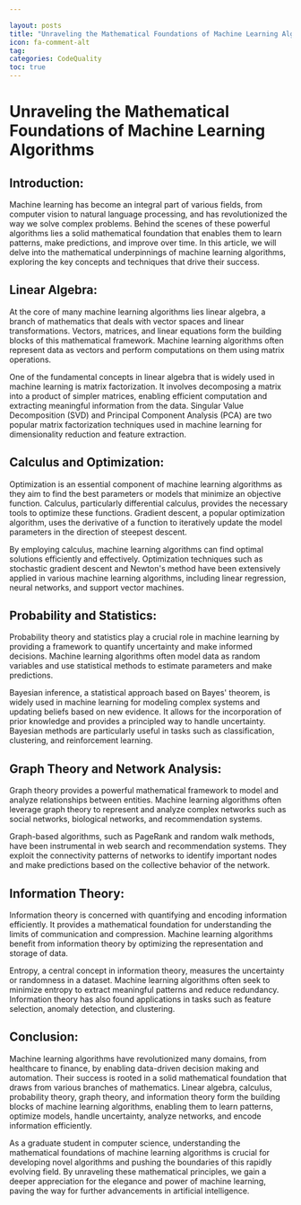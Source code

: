 ```yaml
---

layout: posts
title: "Unraveling the Mathematical Foundations of Machine Learning Algorithms"
icon: fa-comment-alt
tag:      
categories: CodeQuality
toc: true
---
```




# Unraveling the Mathematical Foundations of Machine Learning Algorithms

## Introduction:
Machine learning has become an integral part of various fields, from computer vision to natural language processing, and has revolutionized the way we solve complex problems. Behind the scenes of these powerful algorithms lies a solid mathematical foundation that enables them to learn patterns, make predictions, and improve over time. In this article, we will delve into the mathematical underpinnings of machine learning algorithms, exploring the key concepts and techniques that drive their success.

## Linear Algebra:
At the core of many machine learning algorithms lies linear algebra, a branch of mathematics that deals with vector spaces and linear transformations. Vectors, matrices, and linear equations form the building blocks of this mathematical framework. Machine learning algorithms often represent data as vectors and perform computations on them using matrix operations.

One of the fundamental concepts in linear algebra that is widely used in machine learning is matrix factorization. It involves decomposing a matrix into a product of simpler matrices, enabling efficient computation and extracting meaningful information from the data. Singular Value Decomposition (SVD) and Principal Component Analysis (PCA) are two popular matrix factorization techniques used in machine learning for dimensionality reduction and feature extraction.

## Calculus and Optimization:
Optimization is an essential component of machine learning algorithms as they aim to find the best parameters or models that minimize an objective function. Calculus, particularly differential calculus, provides the necessary tools to optimize these functions. Gradient descent, a popular optimization algorithm, uses the derivative of a function to iteratively update the model parameters in the direction of steepest descent.

By employing calculus, machine learning algorithms can find optimal solutions efficiently and effectively. Optimization techniques such as stochastic gradient descent and Newton's method have been extensively applied in various machine learning algorithms, including linear regression, neural networks, and support vector machines.

## Probability and Statistics:
Probability theory and statistics play a crucial role in machine learning by providing a framework to quantify uncertainty and make informed decisions. Machine learning algorithms often model data as random variables and use statistical methods to estimate parameters and make predictions.

Bayesian inference, a statistical approach based on Bayes' theorem, is widely used in machine learning for modeling complex systems and updating beliefs based on new evidence. It allows for the incorporation of prior knowledge and provides a principled way to handle uncertainty. Bayesian methods are particularly useful in tasks such as classification, clustering, and reinforcement learning.

## Graph Theory and Network Analysis:
Graph theory provides a powerful mathematical framework to model and analyze relationships between entities. Machine learning algorithms often leverage graph theory to represent and analyze complex networks such as social networks, biological networks, and recommendation systems.

Graph-based algorithms, such as PageRank and random walk methods, have been instrumental in web search and recommendation systems. They exploit the connectivity patterns of networks to identify important nodes and make predictions based on the collective behavior of the network.

## Information Theory:
Information theory is concerned with quantifying and encoding information efficiently. It provides a mathematical foundation for understanding the limits of communication and compression. Machine learning algorithms benefit from information theory by optimizing the representation and storage of data.

Entropy, a central concept in information theory, measures the uncertainty or randomness in a dataset. Machine learning algorithms often seek to minimize entropy to extract meaningful patterns and reduce redundancy. Information theory has also found applications in tasks such as feature selection, anomaly detection, and clustering.

## Conclusion:
Machine learning algorithms have revolutionized many domains, from healthcare to finance, by enabling data-driven decision making and automation. Their success is rooted in a solid mathematical foundation that draws from various branches of mathematics. Linear algebra, calculus, probability theory, graph theory, and information theory form the building blocks of machine learning algorithms, enabling them to learn patterns, optimize models, handle uncertainty, analyze networks, and encode information efficiently.

As a graduate student in computer science, understanding the mathematical foundations of machine learning algorithms is crucial for developing novel algorithms and pushing the boundaries of this rapidly evolving field. By unraveling these mathematical principles, we gain a deeper appreciation for the elegance and power of machine learning, paving the way for further advancements in artificial intelligence.
